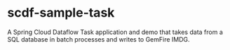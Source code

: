 # scdf-sample-task
A Spring Cloud Dataflow Task application and demo that takes data from a SQL database in batch processes and writes to GemFire IMDG.
